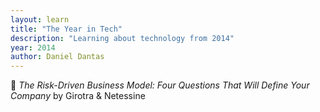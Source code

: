 ```yaml
---
layout: learn
title: "The Year in Tech"
description: "Learning about technology from 2014"
year: 2014
author: Daniel Dantas
---
```


📕 *The Risk-Driven Business Model: Four Questions That Will Define Your Company* by Girotra & Netessine
